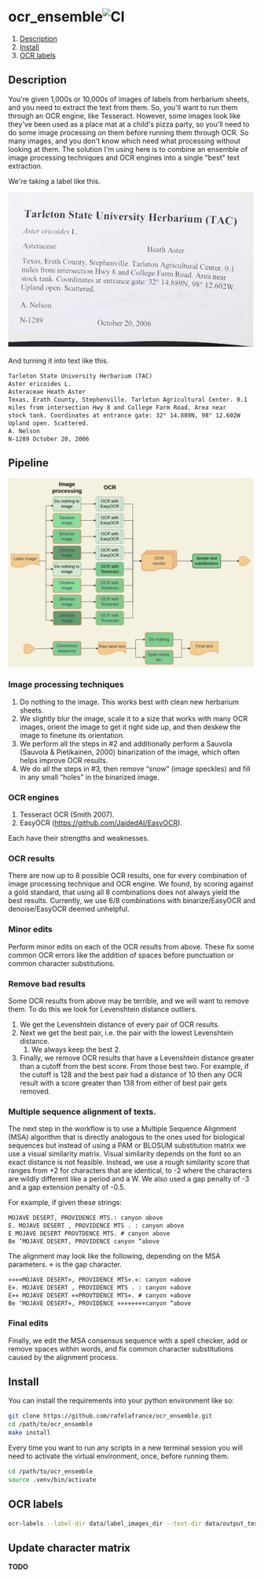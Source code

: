 # ocr_ensemble![CI](https://github.com/rafelafrance/ocr_ensemble/workflows/CI/badge.svg)

1. [Description](#Description)
2. [Install](#Install)
3. [OCR labels](#OCR-labels)

## Description

You're given 1,000s or 10,000s of images of labels from herbarium sheets, and you need to extract the text from them. So, you'll want to run them through an OCR engine, like Tesseract. However, some images look like they've been used as a place mat at a child's pizza party, so you'll need to do some image processing on them before running them through OCR. So many images, and you don't know which need what processing without looking at them. The solution I'm using here is to combine an ensemble of image processing techniques and OCR engines into a single "best" text extraction.

We're taking a label like this.

[<img src="assets/label.png" width="500" />](assets/label.png)

And turning it into text like this.

```
Tarleton State University Herbarium (TAC)
Aster ericoides L.
Asteraceae Heath Aster
Texas, Erath County, Stephenville. Tarleton Agricultural Center. 0.1
miles from intersection Hwy 8 and College Farm Road. Area near
stock tank. Coordinates at entrance gate: 32° 14.889N, 98° 12.602W
Upland open. Scattered.
A. Nelson
N-1289 October 20, 2006
```

## Pipeline

[<img src="assets/ocr_flow.jpg" width="500" />](assets/ocr_flow.jpg)

### Image processing techniques

1. Do nothing to the image. This works best with clean new herbarium sheets.
2. We slightly blur the image, scale it to a size that works with many OCR images, orient the image to get it right side up, and then deskew the image to finetune its orientation.
3. We perform all the steps in #2 and additionally perform a Sauvola (Sauvola & Pietikainen, 2000) binarization of the image, which often helps improve OCR results.
4. We do all the steps in #3, then remove “snow” (image speckles) and fill in any small “holes” in the binarized image.

### OCR engines

1. Tesseract OCR (Smith 2007).
2. EasyOCR (https://github.com/JaidedAI/EasyOCR).

Each have their strengths and weaknesses.

### OCR results

There are now up to 8 possible OCR results, one for every combination of image processing technique and OCR engine. We found, by scoring against a gold standard, that using all 8 combinations does not always yield the best results. Currently, we use 6/8 combinations with binarize/EasyOCR and denoise/EasyOCR deemed unhelpful.

### Minor edits

Perform minor edits on each of the OCR results from above. These fix some common OCR errors like the addition of spaces before punctuation or common character substitutions.

### Remove bad results

Some OCR results from above may be terrible, and we will want to remove them. To do this we look for Levenshtein distance outliers.
1. We get the Levenshtein distance of every pair of OCR results.
2. Next we get the best pair, i.e. the pair with the lowest Levenshtein distance.
   1. We always keep the best 2.
3. Finally, we remove OCR results that have a Levenshtein distance greater than a cutoff from the best score. From those best two. For example, if the cutoff is 128 and the best pair had a distance of 10 then any OCR result with a score greater than 138 from either of best pair gets removed.

### Multiple sequence alignment of texts.

The next step in the workflow is to use a Multiple Sequence Alignment (MSA) algorithm that is directly analogous to the ones used for biological sequences but instead of using a PAM or BLOSUM substitution matrix we use a visual similarity matrix. Visual similarity depends on the font so an exact distance is not feasible. Instead, we use a rough similarity score that ranges from +2 for characters that are identical, to -2 where the characters are wildly different like a period and a W. We also used a gap penalty of -3 and a gap extension penalty of -0.5.

For example, if given these strings:

```
MOJAVE DESERT, PROVIDENCE MTS.: canyon above
E. MOJAVE DESERT , PROVIDENCE MTS . : canyon above
E MOJAVE DESERT PROVTDENCE MTS. # canyon above
Be ‘MOJAVE DESERT, PROVIDENCE canyon “above
```

The alignment may look like the following, depending on the MSA parameters. ⋄ is the gap character.

```
⋄⋄⋄⋄MOJAVE DESERT⋄, PROVIDENCE MTS⋄.⋄: canyon ⋄above
E⋄. MOJAVE DESERT , PROVIDENCE MTS . : canyon ⋄above
E⋄⋄ MOJAVE DESERT ⋄⋄PROVTDENCE MTS⋄. # canyon ⋄above
Be ‘MOJAVE DESERT⋄, PROVIDENCE ⋄⋄⋄⋄⋄⋄⋄⋄canyon “above
```

### Final edits

Finally, we edit the MSA consensus sequence with a spell checker, add or remove spaces within words, and fix common character substitutions caused by the alignment process.

## Install
You can install the requirements into your python environment like so:

```bash
git clone https://github.com/rafelafrance/ocr_ensemble.git
cd /path/to/ocr_ensemble
make install
```

Every time you want to run any scripts in a new terminal session you will need to activate the virtual environment, once, before running them.

```bash
cd /path/to/ocr_ensemble
source .venv/bin/activate
```

## OCR labels

```bash
ocr-labels --label-dir data/label_images_dir --text-dir data/output_text_dir -RrDdbnPp
```

## Update character matrix

**TODO**
